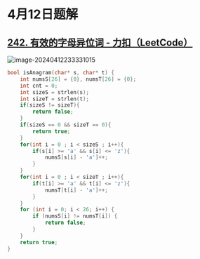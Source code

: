 # 4月12日题解

## [242. 有效的字母异位词 - 力扣（LeetCode）](https://leetcode.cn/problems/valid-anagram/description/)

![image-20240412233331015](https://picture-cloud-store.oss-cn-beijing.aliyuncs.com/image-20240412233331015.png)

```c
bool isAnagram(char* s, char* t) {
    int numsS[26] = {0}, numsT[26] = {0};
    int cnt = 0;
    int sizeS = strlen(s);
    int sizeT = strlen(t);
    if(sizeS != sizeT){
        return false;
    }
    if(sizeS == 0 && sizeT == 0){
        return true;
    }
    for(int i = 0 ; i < sizeS ; i++){
        if(s[i] >= 'a' && s[i] <= 'z'){
            numsS[s[i] - 'a']++;
        }
    }
    for(int i = 0 ; i < sizeT ; i++){
        if(t[i] >= 'a' && t[i] <= 'z'){
            numsT[t[i] - 'a']++;
        }
    }
    for (int i = 0; i < 26; i++) {
        if (numsS[i] != numsT[i]) {
            return false;
        }
    }
    return true;
}
```


